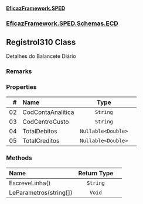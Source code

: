 #### [EficazFramework.SPED](EficazFrameworkSPED.md 'EficazFramework SPED')
### [EficazFramework.SPED.Schemas.ECD](EficazFramework.SPED.Schemas.ECD.md 'EficazFramework.SPED.Schemas.ECD')

## RegistroI310 Class

Detalhes do Balancete Diário

### Remarks
### Properties

| # | Name | Type | |
| ---: | :--- | :---: | :--- |
| 02 | CodContaAnalitica | `String` |  |
| 03 | CodCentroCusto | `String` |  |
| 04 | TotalDebitos | `Nullable<Double>` |  |
| 05 | TotalCreditos | `Nullable<Double>` |  |
### Methods

| Name | Return Type | |
| :--- | :---: | :--- |
| EscreveLinha() | `String` |  |
| LeParametros(string[]) | `Void` |  |
